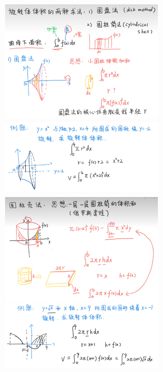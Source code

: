 ![](../../photo/Pasted%20image%2020240402142046.png)
![](../../photo/Pasted%20image%2020240402142237.png)

![](../../photo/Pasted%20image%2020240402142758.png)
![](../../photo/Pasted%20image%2020240402142932.png)

